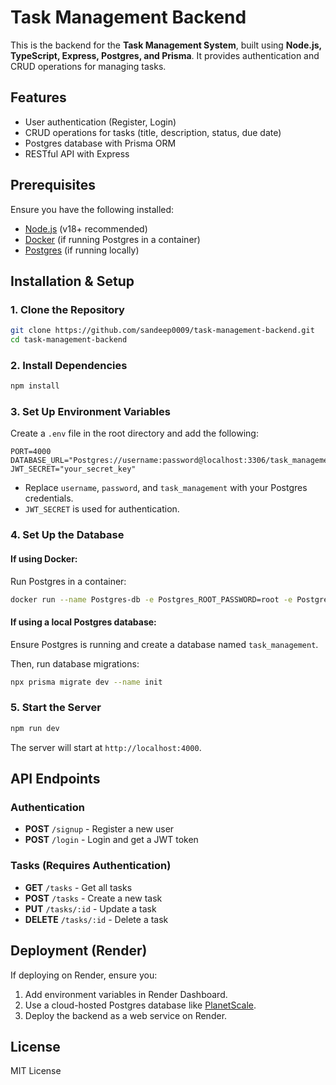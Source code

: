 # Task Management Backend

This is the backend for the **Task Management System**, built using **Node.js, TypeScript, Express, Postgres, and Prisma**. It provides authentication and CRUD operations for managing tasks.

## Features
- User authentication (Register, Login)
- CRUD operations for tasks (title, description, status, due date)
- Postgres database with Prisma ORM
- RESTful API with Express

## Prerequisites
Ensure you have the following installed:
- [Node.js](https://nodejs.org/) (v18+ recommended)
- [Docker](https://www.docker.com/) (if running Postgres in a container)
- [Postgres](https://www.postgres.com/) (if running locally)

## Installation & Setup

### 1. Clone the Repository
```sh
git clone https://github.com/sandeep0009/task-management-backend.git
cd task-management-backend
```

### 2. Install Dependencies
```sh
npm install
```

### 3. Set Up Environment Variables
Create a `.env` file in the root directory and add the following:
```env
PORT=4000
DATABASE_URL="Postgres://username:password@localhost:3306/task_management"
JWT_SECRET="your_secret_key"
```
- Replace `username`, `password`, and `task_management` with your Postgres credentials.
- `JWT_SECRET` is used for authentication.

### 4. Set Up the Database
#### If using Docker:
Run Postgres in a container:
```sh
docker run --name Postgres-db -e Postgres_ROOT_PASSWORD=root -e Postgres_DATABASE=task_management -p 3306:3306 -d Postgres:latest
```

#### If using a local Postgres database:
Ensure Postgres is running and create a database named `task_management`.

Then, run database migrations:
```sh
npx prisma migrate dev --name init
```

### 5. Start the Server
```sh
npm run dev
```
The server will start at `http://localhost:4000`.

## API Endpoints

### Authentication
- **POST** `/signup` - Register a new user
- **POST** `/login` - Login and get a JWT token

### Tasks (Requires Authentication)
- **GET** `/tasks` - Get all tasks
- **POST** `/tasks` - Create a new task
- **PUT** `/tasks/:id` - Update a task
- **DELETE** `/tasks/:id` - Delete a task

## Deployment (Render)
If deploying on Render, ensure you:
1. Add environment variables in Render Dashboard.
2. Use a cloud-hosted Postgres database like [PlanetScale](https://planetscale.com/).
3. Deploy the backend as a web service on Render.

## License
MIT License

